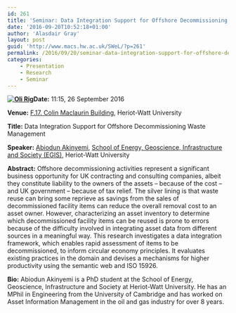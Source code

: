 ```yaml
---
id: 261
title: 'Seminar: Data Integration Support for Offshore Decommissioning Waste Management'
date: '2016-09-20T10:52:18+01:00'
author: 'Alasdair Gray'
layout: post
guid: 'http://www.macs.hw.ac.uk/SWeL/?p=261'
permalink: /2016/09/20/seminar-data-integration-support-for-offshore-decommissioning-waste-management/
categories:
    - Presentation
    - Research
    - Seminar
---
```


**[![Oli Rig](http://www.macs.hw.ac.uk/SWeL/wp-content/uploads/2016/09/oil-rig-300x237.png)](http://www.macs.hw.ac.uk/SWeL/wp-content/uploads/2016/09/oil-rig.png)Date:** 11:15, 26 September 2016

**Venue:** [F.17. Colin Maclaurin Building](http://www.hw.ac.uk/student-life/campus-life/edinburgh/colin-maclaurin-building.htm), Heriot-Watt University

**Title:** Data Integration Support for Offshore Decommissioning Waste Management

**Speaker:** [Abiodun Akinyemi](https://www.linkedin.com/in/akinyemiabiodun), [School of Energy, Geoscience, Infrastructure and Society (EGIS)](https://www.hw.ac.uk/schools/energy-geoscience-infrastructure-society/), Heriot-Watt University

**Abstract:** Offshore decommissioning activities represent a significant business opportunity for UK contracting and consulting companies, albeit they constitute liability to the owners of the assets – because of the cost – and UK government – because of tax relief. The silver lining is that waste reuse can bring some reprieve as savings from the sales of decommissioned facility items can reduce the overall removal cost to an asset owner. However, characterizing an asset inventory to determine which decommissioned facility items can be reused is prone to errors because of the difficulty involved in integrating asset data from different sources in a meaningful way. This research investigates a data integration framework, which enables rapid assessment of items to be decommissioned, to inform circular economy principles. It evaluates existing practices in the domain and devises a mechanisms for higher productivity using the semantic web and ISO 15926.

**Bio:** Abiodun Akinyemi is a PhD student at the School of Energy, Geoscience, Infrastructure and Society at Heriot-Watt University. He has an MPhil in Engineering from the University of Cambridge and has worked on Asset Information Management in the oil and gas industry for over 8 years.